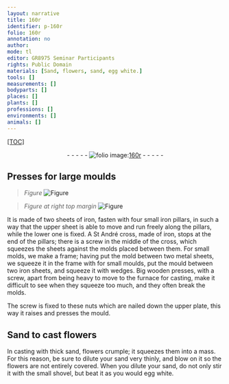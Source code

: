 ```yaml
---
layout: narrative
title: 160r
identifier: p-160r
folio: 160r
annotation: no
author:
mode: tl
editor: GR8975 Seminar Participants
rights: Public Domain
materials: [Sand, flowers, sand, egg white.]
tools: []
measurements: []
bodyparts: []
places: []
plants: []
professions: []
environments: []
animals: []
---
```


<p><a href="{{ site.baseurl }}/diplomatic/">[TOC]</a></p><div class="folio" align="center">- - - - - <a href="http://gallica.bnf.fr/ark:/12148/btv1b10500001g/f325.item.r=.zoom" target="_blank"><img src="https://cu-mkp.github.io/2017-workshop-edition/assets/photo-icon.png" alt="folio image: " style="display:inline-block; margin-bottom:-3px;"/>160r</a> - - - - - </div>  
  

## Presses for large moulds

 
> *Figure*
> <a href="https://drive.google.com/open?id=0B9-oNrvWdlO5ZDNJT25PWjlUbGM" target="_blank"><img src="https://cu-mkp.github.io/GR8975-edition/assets/photo-icon.png" alt="Figure" style="display:inline-block; margin-bottom:-3px;"/></a>
 
> *Figure*
> *at right top margin*
> <a href="https://drive.google.com/open?id=0B9-oNrvWdlO5MEUzMjhxUVl1ZTA" target="_blank"><img src="https://cu-mkp.github.io/GR8975-edition/assets/photo-icon.png" alt="Figure" style="display:inline-block; margin-bottom:-3px;"/></a>
 
It is made of two sheets of iron, fasten with four small iron pillars, in such a way that the upper sheet is able to move and run freely along the pillars, while the lower one is fixed. A St André cross, made of iron, stops at the end of the pillars; there is a screw in the middle of the cross, which squeezes the sheets against the molds placed between them. For small molds, we make a frame; having put the mold between two metal sheets, we squeeze it in the frame with for small moulds, put the mould between two iron sheets, and squeeze it with wedges. Big wooden presses, with a screw, apart from being heavy to move to the furnace for casting, make it difficult to see when they squeeze too much, and they often break the molds.
 
The screw is fixed to these nuts which are nailed down the upper plate, this way it raises and presses the mould.
 
 
  

## <span class="m">Sand</span> to cast <span class="m">flowers</span>

 
In casting with thick <span class="m">sand</span>, <span class="m">flowers</span> crumple; it squeezes them into a mass. For this reason, be sure to dilute your <span class="m">sand</span> very thinly, and blow on it so the <span class="m">flowers</span> are not entirely covered. When you dilute your <span class="m">sand</span>, do not only stir it with the small shovel, but beat it as you would <span class="m">egg white.</span>
 
